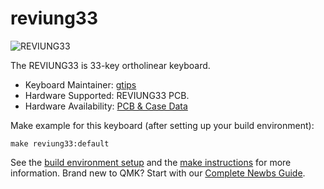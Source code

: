 # reviung33

![REVIUNG33](https://github.com/gtips/reviung/blob/master/reviung33/image/reviung33-01.jpg)  

The REVIUNG33 is 33-key ortholinear keyboard.  

* Keyboard Maintainer: [gtips](https://github.com/gtips)
* Hardware Supported: REVIUNG33 PCB.
* Hardware Availability: [PCB & Case Data](https://github.com/gtips/reviung/tree/master/reviung33)

Make example for this keyboard (after setting up your build environment):

    make reviung33:default

See the [build environment setup](https://docs.qmk.fm/#/getting_started_build_tools) and the [make instructions](https://docs.qmk.fm/#/getting_started_make_guide) for more information. Brand new to QMK? Start with our [Complete Newbs Guide](https://docs.qmk.fm/#/newbs).
